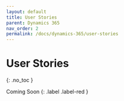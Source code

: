 ```yaml
---
layout: default
title: User Stories
parent: Dynamics 365
nav_order: 2
permalink: /docs/dynamics-365/user-stories
---
```


# User Stories
{: .no_toc }

Coming Soon
{: .label .label-red }